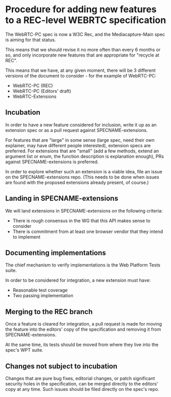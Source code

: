 # Procedure for adding new features to a REC-level WEBRTC specification

The WebRTC-PC spec is now a W3C Rec, and the Mediacapture-Main spec
is aiming for that status.

This means that we should revise it no more often than every 6 months or so, and only
incorporate new features that are appropriate for "recycle at REC".

This means that we have, at any given moment, there will be 3 different
versions of the document to consider - for the example of WebRTC-PC:

* WebRTC-PC (REC)
* WebRTC-PC (Editors' draft)
* WebRTC-Extensions

## Incubation

In order to have a new feature considered for inclusion, write it up as an extension spec
or as a pull request against SPECNAME-extensions.

For features that are "large" in some sense (large spec, need their own explainer, may have
different people interested), extension specs are preferred. For extensions that are
"small" (add a few methods, extend an argument list or enum, the function description
is explanation enough), PRs against SPECNAME-extensions is preferred.

In order to explore whether such an extension is a viable idea, file an issue on the
SPECNAME-extensions repo. (This needs to be done when issues are found with the proposed
extensions already present, of course.)

## Landing in SPECNAME-extensions

We will land extensions in SPECNAME-extensions on the following criteria:

* There is rough consensus in the WG that this API makes sense to consider
* There is commitment from at least one browser vendor that they intend to implement

## Documenting implementations

The chief mechanism to verify implementations is the Web Platform Tests suite.

In order to be considered for integration, a new extension must have:

* Reasonable test coverage
* Two passing implementation

## Merging to the REC branch

Once a feature is cleared for integration, a pull request is made for moving the feature
into the editors' copy of the specification and removing it from SPECNAME-extensions.

At the same time, its tests should be moved from where they live into the spec's WPT suite.


## Changes not subject to incubation

Changes that are pure bug fixes, editorial changes, or patch significant security holes in
the specification, can be merged directly to the editors' copy at any time. Such issues should be filed directly
on the spec's repo.
